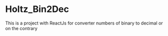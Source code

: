 # Holtz_Bin2Dec
This is a project with ReactJs for converter numbers of binary to decimal or on the contrary

